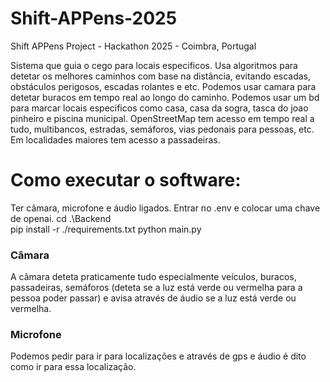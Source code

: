 # Shift-APPens-2025
Shift APPens Project - Hackathon 2025 - Coimbra, Portugal

Sistema que guia o cego para locais especificos. Usa algoritmos para detetar os melhores caminhos com base na distância, evitando escadas, obstáculos perigosos, escadas rolantes e etc.
Podemos usar camara para detetar buracos em tempo real ao longo do caminho.
Podemos usar um bd para marcar locais especificos como casa, casa da sogra, tasca do joao pinheiro e piscina municipal.
OpenStreetMap tem acesso em tempo real a tudo, multibancos, estradas, semáforos, vias pedonais para pessoas, etc. Em localidades maiores tem acesso a passadeiras.

# Como executar o software:
Ter câmara, microfone e áudio ligados.
Entrar no .env e colocar uma chave de openai.
cd .\Backend\
pip install -r ./requirements.txt
python main.py

### Câmara
A câmara deteta praticamente tudo especialmente veículos, buracos, passadeiras, semáforos (deteta se a luz está verde ou vermelha para a pessoa poder passar) e avisa através de áudio se a luz está verde ou vermelha.

### Microfone
Podemos pedir para ir para localizações e através de gps e áudio é dito como ir para essa localização.
